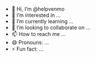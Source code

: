 - 👋 Hi, I’m @helpvenmo
- 👀 I’m interested in ...
- 🌱 I’m currently learning ...
- 💞️ I’m looking to collaborate on ...
- 📫 How to reach me ...
- 😄 Pronouns: ...
- ⚡ Fun fact: ...

<!---
helpvenmo/helpvenmo is a ✨ special ✨ repository because its `README.md` (this file) appears on your GitHub profile.
You can click the Preview link to take a look at your changes.
--->
